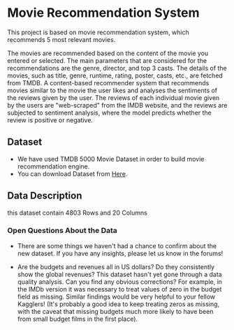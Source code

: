 # Movie Recommendation System
This project is based on movie recommendation system, which recommends 5 most relevant movies.

The movies are recommended based on the content of the movie you entered or selected. The main parameters that are considered for the recommendations are the genre, director, and top 3 casts. The details of the movies, such as title, genre, runtime, rating, poster, casts, etc., are fetched from TMDB. A content-based recommender system that recommends movies similar to the movie the user likes and analyses the sentiments of the reviews given by the user.
The reviews of each individual movie given by the users are "web-scraped" from the IMDB website, and the reviews are subjected to sentiment analysis, where the model predicts whether the review is positive or negative.

## Dataset
- We have used TMDB 5000 Movie Dataset in order to build movie recommendation engine.
- You can download Dataset from [Here](https://www.kaggle.com/datasets/tmdb/tmdb-movie-metadata?select=tmdb_5000_movies.csv).

## Data Description

this dataset contain 4803 Rows and 20 Columns

### Open Questions About the Data
- There are some things we haven't had a chance to confirm about the new dataset. If you have any insights, please let us know in the forums!

- Are the budgets and revenues all in US dollars? Do they consistently show the global revenues?
This dataset hasn't yet gone through a data quality analysis. Can you find any obvious corrections? For example, in the IMDb version it was necessary to treat values of zero in the budget field as missing. Similar findings would be very helpful to your fellow Kagglers! (It's probably a good idea to keep treating zeros as missing, with the caveat that missing budgets much more likely to have been from small budget films in the first place).
